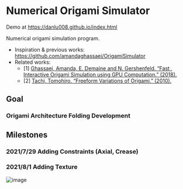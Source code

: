# Numerical Origami Simulator
Demo at https://danlu008.github.io/index.html

Numerical origami simulation program.
- Inspiration & previous works: https://github.com/amandaghassaei/OrigamiSimulator
- Related works:
  - [1] [Ghassaei, Amanda, E. Demaine and N. Gershenfeld. “Fast , Interactive Origami Simulation using GPU Computation.” (2018).](https://www.semanticscholar.org/paper/Fast-%2C-Interactive-Origami-Simulation-using-GPU-Ghassaei-Demaine/3d23781cba3a48e576d22742575ac9da05c06b8e)
  - [2] [Tachi, Tomohiro. “Freeform Variations of Origami.” (2010).](https://www.semanticscholar.org/paper/Freeform-Variations-of-Origami-Tachi/63cce6287c10342a96c14cda288dd5300602fbc4)

## Goal
### Origami Architecture Folding Development

## Milestones

### 2021/7/29 Adding Constraints (Axial, Crease)

### 2021/8/1 Adding Texture
![image](Milestones/Milestone_Adding_Texture.gif)
